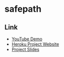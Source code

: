 # safepath

## Link
- [YouTube Demo](https://youtu.be/Hp-N39P5OI8)
- [Heroku Project Website](https://reurl.cc/0vRVEM)
- [Project Slides](https://docs.google.com/presentation/d/1gCRZ584mW-BMYeSbnnL1U15djNJMoW98/edit#slide=id.p1)
